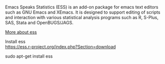 Emacs Speaks Statistics (ESS) is an add-on package for emacs text editors such as GNU Emacs and XEmacs. It is designed to support editing of scripts and interaction with various statistical analysis programs such as R, S-Plus, SAS, Stata and OpenBUGS/JAGS.   
 
[More about ess](https://ess.r-project.org/index.php?Section=home)  

Install ess  
https://ess.r-project.org/index.php?Section=download  

sudo apt-get install ess
